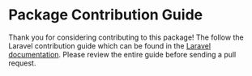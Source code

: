 # Package Contribution Guide

Thank you for considering contributing to this package! The follow the Laravel contribution guide which can be found in the [Laravel documentation](http://laravel.com/docs/contributions). Please review the entire guide before sending a pull request.
